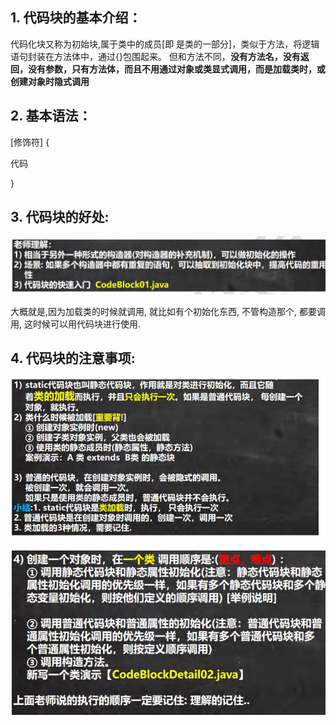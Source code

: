 ## 1. 代码块的基本介绍：

代码化块又称为初始块,属于类中的成员[即 是类的一部分]，类似于方法，将逻辑语句封装在方法体中，通过{}包围起来。
但和方法不同，**没有方法名，没有返回，没有参数，只有方法体，而且不用通过对象或类显式调用，而是加载类时，或创建对象时隐式调用**



## 2. 基本语法：

[修饰符] {

代码

}



## 3. 代码块的好处:

![image-20230622192309963](image-20230622192309963.png)



大概就是,因为加载类的时候就调用, 就比如有个初始化东西, 不管构造那个, 都要调用, 这时候可以用代码块进行使用.

## 4. 代码块的注意事项:

![image-20230622192642107](image-20230622192642107.png)

![image-20230622192654523](image-20230622192654523.png)